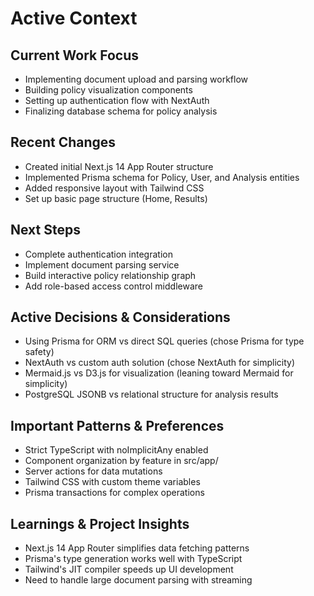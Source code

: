 # Active Context

## Current Work Focus
- Implementing document upload and parsing workflow
- Building policy visualization components
- Setting up authentication flow with NextAuth
- Finalizing database schema for policy analysis

## Recent Changes
- Created initial Next.js 14 App Router structure
- Implemented Prisma schema for Policy, User, and Analysis entities
- Added responsive layout with Tailwind CSS
- Set up basic page structure (Home, Results)

## Next Steps
- Complete authentication integration
- Implement document parsing service
- Build interactive policy relationship graph
- Add role-based access control middleware

## Active Decisions & Considerations
- Using Prisma for ORM vs direct SQL queries (chose Prisma for type safety)
- NextAuth vs custom auth solution (chose NextAuth for simplicity)
- Mermaid.js vs D3.js for visualization (leaning toward Mermaid for simplicity)
- PostgreSQL JSONB vs relational structure for analysis results

## Important Patterns & Preferences
- Strict TypeScript with noImplicitAny enabled
- Component organization by feature in src/app/
- Server actions for data mutations
- Tailwind CSS with custom theme variables
- Prisma transactions for complex operations

## Learnings & Project Insights
- Next.js 14 App Router simplifies data fetching patterns
- Prisma's type generation works well with TypeScript
- Tailwind's JIT compiler speeds up UI development
- Need to handle large document parsing with streaming
